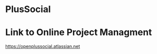 PlusSocial
==========


Link to Online Project Managment
================================
https://openplussocial.atlassian.net